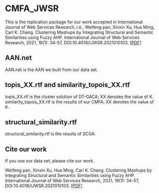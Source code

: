 # CMFA_JWSR
This is the replication package for our work accepted in International Journal of Web Services Research, i.e., Weifeng pan, Xinxin Xu, Hua Ming, Carl K. Chang. Clustering Mashups by Integrating Structural and Semantic Similarities using Fuzzy AHP. International Journal of Web Services Research, 2021, 18(1): 34-57, DOI:10.4018/IJWSR.2021010103. [[PDF](https://www.igi-global.com/article/clustering-mashups-by-integrating-structural-and-semantic-similarities-using-fuzzy-ahp/271727)]

## AAN.net
AAN.net is the AAN we built from our data set.

## topis_XX.rtf and similarity_topois_XX.rtf
topis_XX.rtf is the cluster solution of DT-GACA; XX denotes the value of K. similarity_topois_XX.rtf is the results of our CMFA; XX denotes the value of K.

## structural_similarity.rtf
structural_similarity.rtf is the results of SCGA.
   
## Cite our work
If you use our data set, please cite our work.

Weifeng pan, Xinxin Xu, Hua Ming, Carl K. Chang. Clustering Mashups by Integrating Structural and Semantic Similarities using Fuzzy AHP. International Journal of Web Services Research, 2021, 18(1): 34-57, DOI:10.4018/IJWSR.2021010103. [[PDF](https://www.igi-global.com/article/clustering-mashups-by-integrating-structural-and-semantic-similarities-using-fuzzy-ahp/271727)]
